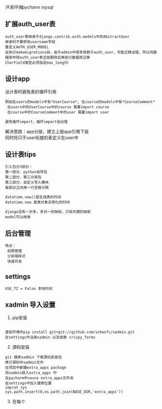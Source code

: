 *开发环境pycharm mysql*
## 扩展auth_user表 
```
auth_user表继承于django.contrib.auth.models中的AbstractUser
继承时不要修改username字段
重定义AUTH_USER_MODEL
在执行makemigrations前，由于admin中很多依赖于auth_user，可能迁移出错，所以将数据库中除auth_user表全部删除后再执行数据库迁移
CharField类型必须指定max_length
```
## 设计app
设计表时避免表的循环引用
```
例如在users的models中有*UserCourse*, 在course的models中有*CourseComment*
 在users中的UserCourse中的course 需要import course
 在course中的CourseComment中的user 需要import user
 
避免循环import，循环import会出错
```
解决思路：app分层，建立上层app引用下层<br>
同时将只于user衔接的表定义在user中
## 设计表tips
```
引入包分3部分：
第一部分，python自带包
第二部分，第三方库包
第三部分，自定义导入模块
每部分之间用一行空格分隔

datatime.now()是生成表的时间
datatime.now 是表对象实例化的时间

django没有一对多，多对一的映射，只有外键的映射
model可以继承

```
## 后台管理
```
特点：
 权限管理
 少前端样式
 快速开发
```
## settings
```
USE_TZ = False 本地时间

```
## xadmin 导入设置
1. pip安装
```

虚拟环境中pip install git+git://github.com/sshwsfc/xadmin.git
在settings中注册xadmin 以及依赖 crispy_forms

```
2. 源码安装
```
git 搜索xadmin 下载源码安装包
拷贝源码中xadmin文件
在项目中新建extra_apps package
将xadmin放入extra_apps 中
在pycharm中souce extra_apps文件夹
在settings中加入搜索位置
improt sys
sys.path.insert(0,os.path.join(BASE_DIR,'extra_apps'))
```
3. 在每个
